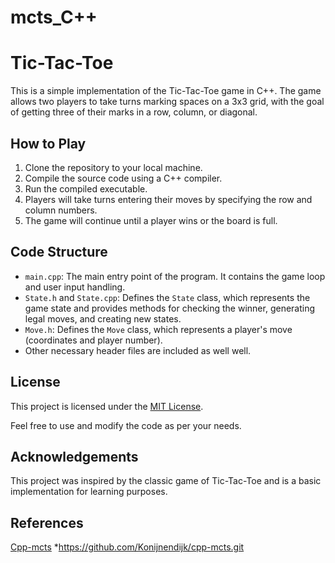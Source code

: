 # mcts_C++
# Tic-Tac-Toe

This is a simple implementation of the Tic-Tac-Toe game in C++. The game allows two players to take turns marking spaces on a 3x3 grid, with the goal of getting three of their marks in a row, column, or diagonal.

## How to Play

1. Clone the repository to your local machine.
2. Compile the source code using a C++ compiler.
3. Run the compiled executable.
4. Players will take turns entering their moves by specifying the row and column numbers.
5. The game will continue until a player wins or the board is full.

## Code Structure

- `main.cpp`: The main entry point of the program. It contains the game loop and user input handling.
- `State.h` and `State.cpp`: Defines the `State` class, which represents the game state and provides methods for checking the winner, generating legal moves, and creating new states.
- `Move.h`: Defines the `Move` class, which represents a player's move (coordinates and player number).
- Other necessary header files are included as well well.

## License

This project is licensed under the [MIT License](LICENSE).

Feel free to use and modify the code as per your needs.

## Acknowledgements

This project was inspired by the classic game of Tic-Tac-Toe and is a basic implementation for learning purposes.

## References 
[Cpp-mcts](https://github.com/Konijnendijk/cpp-mcts.git) *https://github.com/Konijnendijk/cpp-mcts.git
